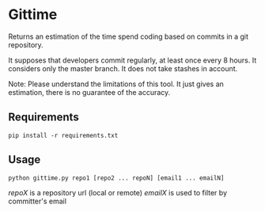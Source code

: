 # Gittime

Returns an estimation of the time spend coding based on commits in a git repository.

It supposes that developers commit regularly, at least once every 8 hours.
It considers only the master branch.
It does not take stashes in account.

Note: Please understand the limitations of this tool. It just gives an estimation, there is no guarantee of the accuracy.

## Requirements

	pip install -r requirements.txt
	
## Usage
	
	python gittime.py repo1 [repo2 ... repoN] [email1 ... emailN]
	
_repoX_ is a repository url (local or remote)
_emailX_ is used to filter by committer's email